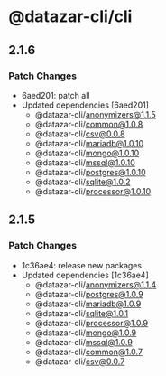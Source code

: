# @datazar-cli/cli

## 2.1.6

### Patch Changes

- 6aed201: patch all
- Updated dependencies [6aed201]
  - @datazar-cli/anonymizers@1.1.5
  - @datazar-cli/common@1.0.8
  - @datazar-cli/csv@0.0.8
  - @datazar-cli/mariadb@1.0.10
  - @datazar-cli/mongo@1.0.10
  - @datazar-cli/mssql@1.0.10
  - @datazar-cli/postgres@1.0.10
  - @datazar-cli/sqlite@1.0.2
  - @datazar-cli/processor@1.0.10

## 2.1.5

### Patch Changes

- 1c36ae4: release new packages
- Updated dependencies [1c36ae4]
  - @datazar-cli/anonymizers@1.1.4
  - @datazar-cli/postgres@1.0.9
  - @datazar-cli/mariadb@1.0.9
  - @datazar-cli/sqlite@1.0.1
  - @datazar-cli/processor@1.0.9
  - @datazar-cli/mongo@1.0.9
  - @datazar-cli/mssql@1.0.9
  - @datazar-cli/common@1.0.7
  - @datazar-cli/csv@0.0.7
